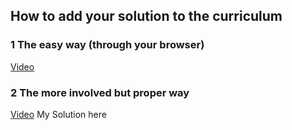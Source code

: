 
## How to add your solution to the curriculum

### 1 The easy way (through your browser)
[Video](https://www.youtube.com/watch?v=V74l_zS1x8E)

### 2 The more involved but proper way
[Video](https://www.youtube.com/watch?v=mENDYhfxH-o)
My Solution here
